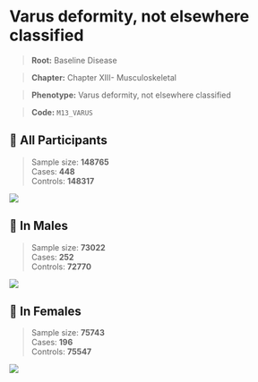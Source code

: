 # Varus deformity, not elsewhere classified

> **Root:** Baseline Disease  

> **Chapter:** Chapter XIII- Musculoskeletal  

> **Phenotype:** Varus deformity, not elsewhere classified  

> **Code:** `M13_VARUS`

## 🧪 All Participants  
> Sample size: **148765**  
> Cases: **448**  
> Controls: **148317**
<img src="/Disease/Figures/ALL/Incidence/M13_VARUS.png"/>
<CsvTable src="/Disease_Data/ALL/Incidence/COX_M13_VARUS.csv" label="🔍 View full results" />

## 👨 In Males  
> Sample size: **73022**  
> Cases: **252**  
> Controls: **72770**
<img src="/Disease/Figures/Male/Incidence/M13_VARUS.png"/>
<CsvTable src="/Disease_Data/Male/Incidence/COX_M13_VARUS.csv" label="🔍 View full results" />

## 👩 In Females  
> Sample size: **75743**  
> Cases: **196**  
> Controls: **75547**
<img src="/Disease/Figures/Female/Incidence/M13_VARUS.png"/>
<CsvTable src="/Disease_Data/Female/Incidence/COX_M13_VARUS.csv" label="🔍 View full results" />
